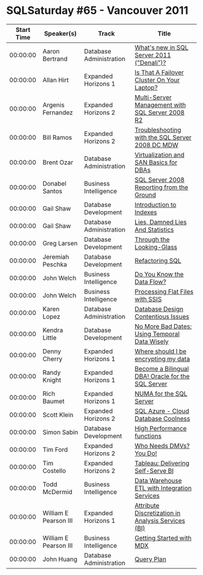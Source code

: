 # SQLSaturday #65 - Vancouver 2011
Start Time|Speaker(s)|Track|Title
---|---|---|---
00:00:00|Aaron Bertrand|Database Administration|[What's new in SQL Server 2011 ("Denali")?](28437.md)
00:00:00|Allan Hirt|Expanded Horizons 1|[Is That A Failover Cluster On Your Laptop?](28603.md)
00:00:00|Argenis Fernandez|Expanded Horizons 2|[Multi-Server Management with SQL Server 2008 R2](28802.md)
00:00:00|Bill Ramos|Expanded Horizons 2|[Troubleshooting with the SQL Server 2008 DC  MDW ](29053.md)
00:00:00|Brent Ozar|Database Administration|[Virtualization and SAN Basics for DBAs](29240.md)
00:00:00|Donabel Santos|Business Intelligence|[SQL Server 2008 Reporting from the Ground](29953.md)
00:00:00|Gail Shaw|Database Development|[Introduction to Indexes](30213.md)
00:00:00|Gail Shaw|Database Administration|[Lies, Damned Lies And Statistics](30214.md)
00:00:00|Greg Larsen|Database Development|[Through the Looking-Glass](30288.md)
00:00:00|Jeremiah Peschka|Database Development|[Refactoring SQL](30729.md)
00:00:00|John Welch|Business Intelligence|[Do You Know the Data Flow?](30964.md)
00:00:00|John Welch|Business Intelligence|[Processing Flat Files with SSIS](30967.md)
00:00:00|Karen Lopez|Database Administration|[Database Design Contentious Issues](31194.md)
00:00:00|Kendra Little|Database Development|[No More Bad Dates: Using Temporal Data Wisely](31513.md)
00:00:00|Denny Cherry|Expanded Horizons 1|[Where should I be encrypting my data](32006.md)
00:00:00|Randy Knight|Expanded Horizons 1|[Become a Bilingual DBA! Oracle for the SQL Server ](32411.md)
00:00:00|Rich Baumet|Expanded Horizons 1|[NUMA for the SQL Server](32447.md)
00:00:00|Scott Klein|Expanded Horizons 2|[SQL Azure - Cloud Database Coolness](32832.md)
00:00:00|Simon Sabin|Database Development|[High Performance functions](32922.md)
00:00:00|Tim Ford|Expanded Horizons 2|[Who Needs DMVs?  You Do!](33024.md)
00:00:00|Tim Costello|Expanded Horizons 2|[Tableau: Delivering Self-Serve BI](33634.md)
00:00:00|Todd McDermid|Business Intelligence|[Data Warehouse ETL with Integration Services](33762.md)
00:00:00|William E Pearson III|Expanded Horizons 1|[Attribute Discretization in Analysis Services (BI)](34264.md)
00:00:00|William E Pearson III|Business Intelligence|[Getting Started with MDX](34265.md)
00:00:00|John Huang|Database Administration|[Query Plan](34684.md)
